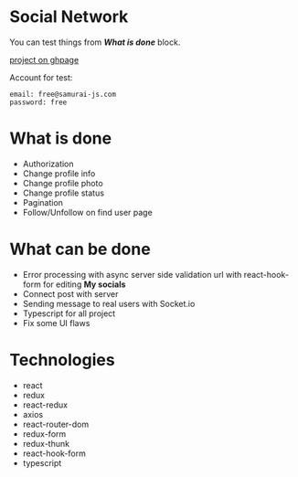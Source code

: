 # Social Network

You can test things from ___What is done___ block.

[project on ghpage](http://cravle.github.io/social-network)

Account for test:

```
email: free@samurai-js.com
password: free
```

# What is done

- Authorization
- Change profile info
- Change profile photo
- Change profile status
- Pagination
- Follow/Unfollow on find user page

# What can be done

- Error processing with async server side validation url with react-hook-form for editing __My
  socials__
- Connect post with server
- Sending message to real users with Socket.io
- Typescript for all project
- Fix some UI flaws

# Technologies

- react
- redux
- react-redux
- axios
- react-router-dom
- redux-form
- redux-thunk
- react-hook-form
- typescript
